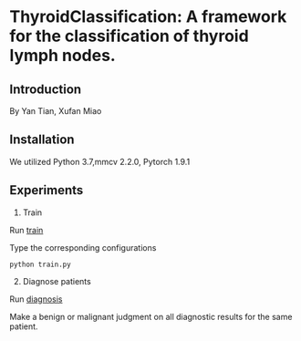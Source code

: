 # ThyroidClassification: A framework for the classification of thyroid lymph nodes.

## Introduction

By Yan Tian, Xufan Miao



## Installation
We utilized Python 3.7,mmcv 2.2.0, Pytorch 1.9.1  



## Experiments
1. Train

Run [train](https://github.com/miaoxufan/ThyroidClassification/tree/main/tools/train.py)

Type the corresponding configurations

```shell
python train.py
```

2. Diagnose patients

Run [diagnosis](https://github.com/miaoxufan/ThyroidClassification/tree/main/demo)


Make a benign or malignant judgment on all diagnostic results for the same patient.

